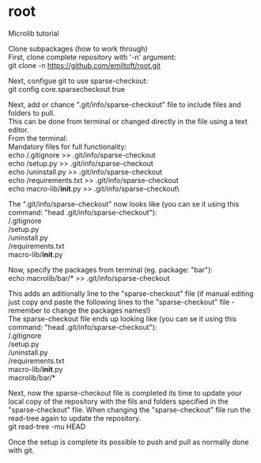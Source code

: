 # root
Microlib tutorial

Clone subpackages (how to work through)\
First, clone complete repository with '-n' argument:\
git clone -n https://github.com/emiltoft/root.git

Next, configue git to use sparse-checkout:\
git config core.sparsecheckout true

Next, add or chance ".git/info/sparse-checkout" file to include files and folders to pull.\
This can be done from terminal or changed directly in the file using a text editor.\
From the terminal:\
Mandatory files for full functionality:\
echo /.gitignore >> .git/info/sparse-checkout\
echo /setup.py >> .git/info/sparse-checkout\
echo /uninstall.py >> .git/info/sparse-checkout\
echo /requirements.txt >> .git/info/sparse-checkout\
echo macro-lib/__init__.py >> .git/info/sparse-checkout\

The ".git/info/sparse-checkout" now looks like (you can se it using this command: "head .git/info/sparse-checkout"):\
/.gitignore\
/setup.py\
/uninstall.py\
/requirements.txt\
macro-lib/__init__.py

Now, specify the packages from terminal (eg. package: "bar"):\
echo macrolib/bar/* >> .git/info/sparse-checkout

This adds an aditionally line to the "sparse-checkout" file (if manual editing just copy and paste the following lines to the "sparse-checkout" file - remember to change the packages names!)\
The sparse-checkout file ends up looking like (you can se it using this command: "head .git/info/sparse-checkout"):\
/.gitignore\
/setup.py\
/uninstall.py\
/requirements.txt\
macro-lib/__init__.py\
macrolib/bar/*

Next, now the sparse-checkout file is completed its time to update your local copy 
of the repository with the fils and folders specified in the "sparse-checkout" file. 
When changing the "sparse-checkout" file run the read-tree again to update the repository.\
git read-tree -mu HEAD

Once the setup is complete its possible to push and pull as normally done with git.

